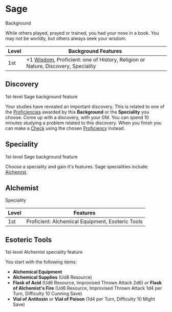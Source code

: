 # Sage

Background

While others played, prayed or trained, you had your nose in a book. You may not be worldly, but others always seek your wisdom.

| Level             | Background Features    |
| ----------------- | - |
| 1st               | +1 [Wisdom](../../pages/characters/attributes.md#wisdom), Proficient: one of History, Religion or Nature, Discovery, Speciality  |

## Discovery

1st-level Sage background feature

Your studies have revealed an important discovery. This is related to one of the [Proficiencies](../../pages/characters/skill.md) awarded by this **Background** or the **Speciality** you choose. Come up with a discovery, with your GM. You can spend 10 minutes studying a problem related to this discovery. When you finish you can make a [Check](../../pages/rules/rolling/checks.md) using the chosen [Proficiency](../../pages/characters/skills.md) instead.

## Speciality

1st-level Sage background feature

Choose a speciality and gain it's features. Sage specialities include: [Alchemist](#alchemist).

## Alchemist

Speciality

| Level             | Features    |
| ----------------- | - |
| 1st               | Proficient: Alchemical Equipment, Esoteric Tools |

## Esoteric Tools

1st-level Alchemist speciality feature

You start with the following items:

 * **Alchemical Equipment**
 * **Alchemical Supplies** (Ud8 Resource)
 * **Flask of Acid**  (Ud6 Resource, Improvised Thrown Attack 2d6) *or* **Flask of Alchemist's Fire** (Ud6 Resource, Improvised Thrown Attack 1d4 per Turn, Difficulty 10 Cunning Save)
 * **Vial of Antitoxin** *or* **Vial of Poison** (1d4 per Turn, Difficulty 10 Might Save)
